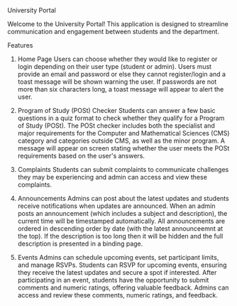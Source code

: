 University Portal

Welcome to the University Portal! This application is designed to streamline communication and engagement between students and the department.

Features
1. Home Page
    Users can choose whether they would like to register or login depending on their user type (student or admin).
    Users must provide an email and password or else they cannot register/login and a toast message will be shown warning the user.
    If passwords are not more than six characters long, a toast message will appear to alert the user.

2. Program of Study (POSt) Checker
    Students can answer a few basic questions in a quiz format to check whether they qualify for a Program of Study (POSt).
    The POSt checker includes both the specialist and major requirements for the Computer and Mathematical Sciences (CMS) category and categories outside CMS, as well as the minor program.
    A message will appear on screen stating whether the user meets the POSt requirements based on the user's answers.

3. Complaints
    Students can submit complaints to communicate challenges they may be experiencing and admin can access and view these complaints. 

4. Announcements
    Admins can post about the latest updates and students receive notifications when updates are announced.
    When an admin posts an announcement (which includes a subject and description), the current time will be timestamped automatically. All announcements are ordered in descending order by date (with the latest announceemnt at the top).
    If the description is too long then it will be hidden and the full description is presented in a binding page.

6. Events
    Admins can schedule upcoming events, set participant limits, and manage RSVPs.
    Students can RSVP for upcoming events, ensuring they receive the latest updates and secure a spot if interested.
    After participating in an event, students have the opportunity to submit comments and numeric ratings, offering valuable feedback.
    Admins can access and review these comments, numeric ratings, and feedback.
